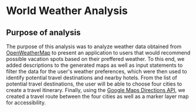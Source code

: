 # World Weather Analysis

## Purpose of analysis
The purpose of this analysis was to analyze weather data obtained from [OpenWeatherMap](https://openweathermap.org/api) to present an application to users that would recommend possible vacation spots based on their preffered weather. To this end, we added descriptions to the generated maps as well as input statements to filter the data for the user's weather preferences, which were then used to identify potential travel destinations and nearby hotels. From the list of potential travel destinations, the user will be able to choose four cities to create a travel itinerary. Finally, using the [Google Maps Directions API](https://mapsplatform.google.com/), we created a travel route between the four cities as well as a marker layer map for accessibility. 

